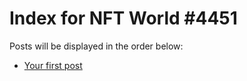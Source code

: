 # Index for NFT World #4451
Posts will be displayed in the order below:

- [Your first post](./001-first.md)

